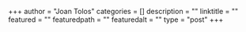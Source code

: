 +++
author = "Joan Tolos"
categories = []
description = ""
linktitle = ""
featured = ""
featuredpath = ""
featuredalt = ""
type = "post"
+++
